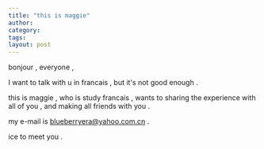 ```yaml
---
title: "this is maggie"
author:
category: 
tags: 
layout: post
---
```

bonjour , everyone , 

I want to talk with u in francais , but it's not good enough . 

this is maggie , who is study francais , wants to sharing the experience with all of you , and making all friends with you . 

my e-mail is <a href="mailto:blueberryera@yahoo.com.cn">blueberryera@yahoo.com.cn</a> . 

ice to meet you . 

